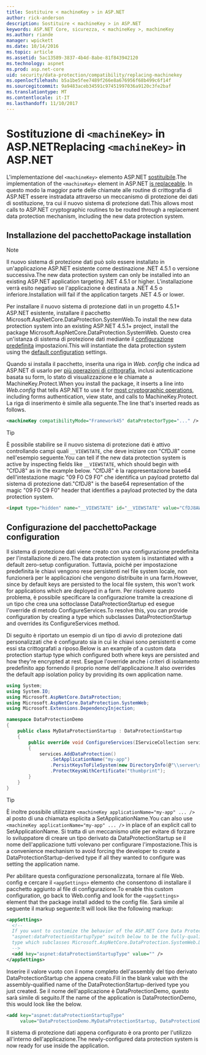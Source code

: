 ```yaml
---
title: Sostituire < machineKey > in ASP.NET
author: rick-anderson
description: Sostituire < machineKey > in ASP.NET
keywords: ASP.NET Core, sicurezza, < machineKey >, machineKey
ms.author: riande
manager: wpickett
ms.date: 10/14/2016
ms.topic: article
ms.assetid: 5ac13589-3837-4b4d-8abe-81f843942120
ms.technology: aspnet
ms.prod: asp.net-core
uid: security/data-protection/compatibility/replacing-machinekey
ms.openlocfilehash: b5a1be5fee7489f266e8a676956f68b499c6f14f
ms.sourcegitcommit: 9a9483aceb34591c97451997036a9120c3fe2baf
ms.translationtype: MT
ms.contentlocale: it-IT
ms.lasthandoff: 11/10/2017
---
```

# <a name="replacing-machinekey-in-aspnet"></a><span data-ttu-id="cccaa-104">Sostituzione di `<machineKey>` in ASP.NET</span><span class="sxs-lookup"><span data-stu-id="cccaa-104">Replacing `<machineKey>` in ASP.NET</span></span>

<a name="compatibility-replacing-machinekey"></a>

<span data-ttu-id="cccaa-105">L'implementazione del `<machineKey>` elemento ASP.NET [sostituibile](https://blogs.msdn.microsoft.com/webdev/2012/10/23/cryptographic-improvements-in-asp-net-4-5-pt-2/).</span><span class="sxs-lookup"><span data-stu-id="cccaa-105">The implementation of the `<machineKey>` element in ASP.NET [is replaceable](https://blogs.msdn.microsoft.com/webdev/2012/10/23/cryptographic-improvements-in-asp-net-4-5-pt-2/).</span></span> <span data-ttu-id="cccaa-106">In questo modo la maggior parte delle chiamate alle routine di crittografia di ASP.NET essere instradata attraverso un meccanismo di protezione dei dati di sostituzione, tra cui il nuovo sistema di protezione dati.</span><span class="sxs-lookup"><span data-stu-id="cccaa-106">This allows most calls to ASP.NET cryptographic routines to be routed through a replacement data protection mechanism, including the new data protection system.</span></span>

## <a name="package-installation"></a><span data-ttu-id="cccaa-107">Installazione del pacchetto</span><span class="sxs-lookup"><span data-stu-id="cccaa-107">Package installation</span></span>

> [!NOTE]
> <span data-ttu-id="cccaa-108">Il nuovo sistema di protezione dati può solo essere installato in un'applicazione ASP.NET esistente come destinazione .NET 4.5.1 o versione successiva.</span><span class="sxs-lookup"><span data-stu-id="cccaa-108">The new data protection system can only be installed into an existing ASP.NET application targeting .NET 4.5.1 or higher.</span></span> <span data-ttu-id="cccaa-109">L'installazione verrà esito negativo se l'applicazione è destinata a .NET 4.5 o inferiore.</span><span class="sxs-lookup"><span data-stu-id="cccaa-109">Installation will fail if the application targets .NET 4.5 or lower.</span></span>

<span data-ttu-id="cccaa-110">Per installare il nuovo sistema di protezione dati in un progetto 4.5.1+ ASP.NET esistente, installare il pacchetto Microsoft.AspNetCore.DataProtection.SystemWeb.</span><span class="sxs-lookup"><span data-stu-id="cccaa-110">To install the new data protection system into an existing ASP.NET 4.5.1+ project, install the package Microsoft.AspNetCore.DataProtection.SystemWeb.</span></span> <span data-ttu-id="cccaa-111">Questo crea un'istanza di sistema di protezione dati mediante il [configurazione predefinita](xref:security/data-protection/configuration/default-settings) impostazioni.</span><span class="sxs-lookup"><span data-stu-id="cccaa-111">This will instantiate the data protection system using the [default configuration](xref:security/data-protection/configuration/default-settings) settings.</span></span>

<span data-ttu-id="cccaa-112">Quando si installa il pacchetto, inserita una riga in *Web. config* che indica ad ASP.NET di usarlo per [più operazioni di crittografia](https://blogs.msdn.microsoft.com/webdev/2012/10/23/cryptographic-improvements-in-asp-net-4-5-pt-2/), inclusi autenticazione basata su form, lo stato di visualizzazione e le chiamate a MachineKey.Protect.</span><span class="sxs-lookup"><span data-stu-id="cccaa-112">When you install the package, it inserts a line into *Web.config* that tells ASP.NET to use it for [most cryptographic operations](https://blogs.msdn.microsoft.com/webdev/2012/10/23/cryptographic-improvements-in-asp-net-4-5-pt-2/), including forms authentication, view state, and calls to MachineKey.Protect.</span></span> <span data-ttu-id="cccaa-113">La riga di inserimento è simile alla seguente.</span><span class="sxs-lookup"><span data-stu-id="cccaa-113">The line that's inserted reads as follows.</span></span>

```xml
<machineKey compatibilityMode="Framework45" dataProtectorType="..." />
```

>[!TIP]
> <span data-ttu-id="cccaa-114">È possibile stabilire se il nuovo sistema di protezione dati è attivo controllando campi quali `__VIEWSTATE`, che deve iniziare con "CfDJ8" come nell'esempio seguente.</span><span class="sxs-lookup"><span data-stu-id="cccaa-114">You can tell if the new data protection system is active by inspecting fields like `__VIEWSTATE`, which should begin with "CfDJ8" as in the example below.</span></span> <span data-ttu-id="cccaa-115">"CfDJ8" è la rappresentazione base64 dell'intestazione magic "09 F0 C9 F0" che identifica un payload protetto dal sistema di protezione dati.</span><span class="sxs-lookup"><span data-stu-id="cccaa-115">"CfDJ8" is the base64 representation of the magic "09 F0 C9 F0" header that identifies a payload protected by the data protection system.</span></span>

```html
<input type="hidden" name="__VIEWSTATE" id="__VIEWSTATE" value="CfDJ8AWPr2EQPTBGs3L2GCZOpk..." />
```

## <a name="package-configuration"></a><span data-ttu-id="cccaa-116">Configurazione del pacchetto</span><span class="sxs-lookup"><span data-stu-id="cccaa-116">Package configuration</span></span>

<span data-ttu-id="cccaa-117">Il sistema di protezione dati viene creato con una configurazione predefinita per l'installazione di zero.</span><span class="sxs-lookup"><span data-stu-id="cccaa-117">The data protection system is instantiated with a default zero-setup configuration.</span></span> <span data-ttu-id="cccaa-118">Tuttavia, poiché per impostazione predefinita le chiavi vengono rese persistenti nel file system locale, non funzionerà per le applicazioni che vengono distribuite in una farm.</span><span class="sxs-lookup"><span data-stu-id="cccaa-118">However, since by default keys are persisted to the local file system, this won't work for applications which are deployed in a farm.</span></span> <span data-ttu-id="cccaa-119">Per risolvere questo problema, è possibile specificare la configurazione tramite la creazione di un tipo che crea una sottoclasse DataProtectionStartup ed esegue l'override di metodo ConfigureServices.</span><span class="sxs-lookup"><span data-stu-id="cccaa-119">To resolve this, you can provide configuration by creating a type which subclasses DataProtectionStartup and overrides its ConfigureServices method.</span></span>

<span data-ttu-id="cccaa-120">Di seguito è riportato un esempio di un tipo di avvio di protezione dati personalizzati che è configurato sia in cui le chiavi sono persistenti e come essi sta crittografati a riposo.</span><span class="sxs-lookup"><span data-stu-id="cccaa-120">Below is an example of a custom data protection startup type which configured both where keys are persisted and how they're encrypted at rest.</span></span> <span data-ttu-id="cccaa-121">Esegue l'override anche i criteri di isolamento predefinito app fornendo il proprio nome dell'applicazione.</span><span class="sxs-lookup"><span data-stu-id="cccaa-121">It also overrides the default app isolation policy by providing its own application name.</span></span>

```csharp
using System;
using System.IO;
using Microsoft.AspNetCore.DataProtection;
using Microsoft.AspNetCore.DataProtection.SystemWeb;
using Microsoft.Extensions.DependencyInjection;

namespace DataProtectionDemo
{
    public class MyDataProtectionStartup : DataProtectionStartup
    {
        public override void ConfigureServices(IServiceCollection services)
        {
            services.AddDataProtection()
                .SetApplicationName("my-app")
                .PersistKeysToFileSystem(new DirectoryInfo(@"\\server\share\myapp-keys\"))
                .ProtectKeysWithCertificate("thumbprint");
        }
    }
}
```

>[!TIP]
> <span data-ttu-id="cccaa-122">È inoltre possibile utilizzare `<machineKey applicationName="my-app" ... />` al posto di una chiamata esplicita a SetApplicationName.</span><span class="sxs-lookup"><span data-stu-id="cccaa-122">You can also use `<machineKey applicationName="my-app" ... />` in place of an explicit call to SetApplicationName.</span></span> <span data-ttu-id="cccaa-123">Si tratta di un meccanismo utile per evitare di forzare lo sviluppatore di creare un tipo derivato da DataProtectionStartup se il nome dell'applicazione tutti volevano per configurare l'impostazione.</span><span class="sxs-lookup"><span data-stu-id="cccaa-123">This is a convenience mechanism to avoid forcing the developer to create a DataProtectionStartup-derived type if all they wanted to configure was setting the application name.</span></span>

<span data-ttu-id="cccaa-124">Per abilitare questa configurazione personalizzata, tornare al file Web. config e cercare il `<appSettings>` elemento che consentono di installare il pacchetto aggiunto al file di configurazione.</span><span class="sxs-lookup"><span data-stu-id="cccaa-124">To enable this custom configuration, go back to Web.config and look for the `<appSettings>` element that the package install added to the config file.</span></span> <span data-ttu-id="cccaa-125">Sarà simile al seguente il markup seguente:</span><span class="sxs-lookup"><span data-stu-id="cccaa-125">It will look like the following markup:</span></span>

```xml
<appSettings>
  <!--
  If you want to customize the behavior of the ASP.NET Core Data Protection stack, set the
  "aspnet:dataProtectionStartupType" switch below to be the fully-qualified name of a
  type which subclasses Microsoft.AspNetCore.DataProtection.SystemWeb.DataProtectionStartup.
  -->
  <add key="aspnet:dataProtectionStartupType" value="" />
</appSettings>
```

<span data-ttu-id="cccaa-126">Inserire il valore vuoto con il nome completo dell'assembly del tipo derivato DataProtectionStartup che appena creato.</span><span class="sxs-lookup"><span data-stu-id="cccaa-126">Fill in the blank value with the assembly-qualified name of the DataProtectionStartup-derived type you just created.</span></span> <span data-ttu-id="cccaa-127">Se il nome dell'applicazione è DataProtectionDemo, questo sarà simile di seguito.</span><span class="sxs-lookup"><span data-stu-id="cccaa-127">If the name of the application is DataProtectionDemo, this would look like the below.</span></span>

```xml
<add key="aspnet:dataProtectionStartupType"
     value="DataProtectionDemo.MyDataProtectionStartup, DataProtectionDemo" />
```

<span data-ttu-id="cccaa-128">Il sistema di protezione dati appena configurato è ora pronto per l'utilizzo all'interno dell'applicazione.</span><span class="sxs-lookup"><span data-stu-id="cccaa-128">The newly-configured data protection system is now ready for use inside the application.</span></span>
